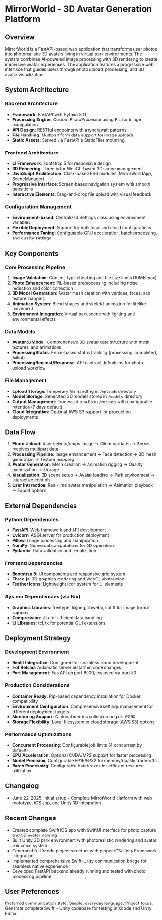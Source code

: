 # MirrorWorld - 3D Avatar Generation Platform

## Overview

MirrorWorld is a FastAPI-based web application that transforms user photos into photorealistic 3D avatars living in virtual park environments. The system combines AI-powered image processing with 3D rendering to create immersive avatar experiences. The application features a progressive web interface that guides users through photo upload, processing, and 3D avatar visualization.

## System Architecture

### Backend Architecture
- **Framework**: FastAPI with Python 3.11
- **Processing Engine**: Custom PhotoProcessor using PIL for image manipulation
- **API Design**: RESTful endpoints with async/await patterns
- **File Handling**: Multipart form data support for image uploads
- **Static Assets**: Served via FastAPI's StaticFiles mounting

### Frontend Architecture
- **UI Framework**: Bootstrap 5 for responsive design
- **3D Rendering**: Three.js for WebGL-based 3D scene management
- **JavaScript Architecture**: Class-based ES6 modules (MirrorWorldApp, SceneManager)
- **Progressive Interface**: Screen-based navigation system with smooth transitions
- **Interactive Elements**: Drag-and-drop file upload with visual feedback

### Configuration Management
- **Environment-based**: Centralized Settings class using environment variables
- **Flexible Deployment**: Support for both local and cloud configurations
- **Performance Tuning**: Configurable GPU acceleration, batch processing, and quality settings

## Key Components

### Core Processing Pipeline
1. **Image Validation**: Content-type checking and file size limits (10MB max)
2. **Photo Enhancement**: PIL-based preprocessing including noise reduction and color correction
3. **3D Model Generation**: Avatar mesh creation with vertices, faces, and texture mapping
4. **Animation System**: Blend shapes and skeletal animation for lifelike movement
5. **Environment Integration**: Virtual park scene with lighting and environmental effects

### Data Models
- **Avatar3DModel**: Comprehensive 3D avatar data structure with mesh, textures, and animations
- **ProcessingStatus**: Enum-based status tracking (processing, completed, failed)
- **ProcessingRequest/Response**: API contract definitions for photo upload workflow

### File Management
- **Upload Storage**: Temporary file handling in `/uploads` directory
- **Model Storage**: Generated 3D models stored in `/models` directory
- **Output Management**: Processed results in `/outputs` with configurable retention (7 days default)
- **Cloud Integration**: Optional AWS S3 support for production deployments

## Data Flow

1. **Photo Upload**: User selects/drops image → Client validates → Server receives multipart data
2. **Processing Pipeline**: Image enhancement → Face detection → 3D mesh generation → Texture mapping
3. **Avatar Generation**: Mesh creation → Animation rigging → Quality optimization → Storage
4. **Visualization**: 3D scene setup → Avatar loading → Park environment → Interactive controls
5. **User Interaction**: Real-time avatar manipulation → Animation playback → Export options

## External Dependencies

### Python Dependencies
- **FastAPI**: Web framework and API development
- **Uvicorn**: ASGI server for production deployment
- **Pillow**: Image processing and manipulation
- **NumPy**: Numerical computations for 3D operations
- **Pydantic**: Data validation and serialization

### Frontend Dependencies
- **Bootstrap 5**: UI components and responsive grid system
- **Three.js**: 3D graphics rendering and WebGL abstraction
- **Feather Icons**: Lightweight icon system for UI elements

### System Dependencies (via Nix)
- **Graphics Libraries**: freetype, libjpeg, libwebp, libtiff for image format support
- **Compression**: zlib for efficient data handling
- **UI Libraries**: tcl, tk for potential GUI extensions

## Deployment Strategy

### Development Environment
- **Replit Integration**: Configured for seamless cloud development
- **Hot Reload**: Automatic server restart on code changes
- **Port Management**: FastAPI on port 8000, exposed via port 80

### Production Considerations
- **Container Ready**: Pip-based dependency installation for Docker compatibility
- **Environment Configuration**: Comprehensive settings management for different deployment targets
- **Monitoring Support**: Optional metrics collection on port 9090
- **Storage Flexibility**: Local filesystem or cloud storage (AWS S3) options

### Performance Optimizations
- **Concurrent Processing**: Configurable job limits (4 concurrent by default)
- **GPU Acceleration**: Optional CUDA/MPS support for faster processing
- **Model Precision**: Configurable FP16/FP32 for memory/quality trade-offs
- **Batch Processing**: Configurable batch sizes for efficient resource utilization

## Changelog
- June 22, 2025. Initial setup - Complete MirrorWorld platform with web prototype, iOS app, and Unity 3D integration

## Recent Changes
- Created complete Swift iOS app with SwiftUI interface for photo capture and 3D avatar viewing
- Built Unity 3D park environment with photorealistic rendering and avatar animation system
- Generated full Xcode project structure with proper iOS/Unity Framework integration
- Implemented comprehensive Swift-Unity communication bridge for seamless native experience
- Developed FastAPI backend already running and tested with photo processing pipeline

## User Preferences

Preferred communication style: Simple, everyday language.
Project focus: Generate complete Swift + Unity codebase for testing in Xcode and Unity Editor.